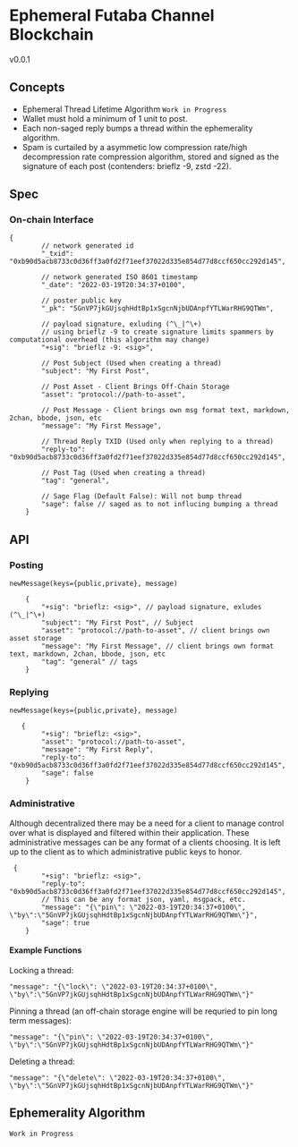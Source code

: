 # Ephemeral Futaba Channel Blockchain

v0.0.1

## Concepts

- Ephemeral Thread Lifetime Algorithm `Work in Progress`
- Wallet must hold a minimum of 1 unit to post.
- Each non-saged reply bumps a thread within the ephemerality algorithm.
- Spam is curtailed by a asymmetic low compression rate/high decompression rate compression algorithm, stored and signed as the signature of each post (contenders: brieflz -9, zstd -22).

## Spec

### On-chain Interface

```json5
{
        // network generated id
        "_txid": "0xb90d5acb8733c0d36ff3a0fd2f71eef37022d335e854d77d8ccf650cc292d145", 

        // network generated ISO 8601 timestamp
        "_date": "2022-03-19T20:34:37+0100", 

        // poster public key
        "_pk": "5GnVP7jkGUjsqhHdtBp1xSgcnNjbUDAnpfYTLWarRHG9QTWm",

        // payload signature, exluding (^\_|^\+)
        // using brieflz -9 to create signature limits spammers by computational overhead (this algorithm may change)
        "+sig": "brieflz -9: <sig>",

        // Post Subject (Used when creating a thread)
        "subject": "My First Post",

        // Post Asset - Client Brings Off-Chain Storage
        "asset": "protocol://path-to-asset",

        // Post Message - Client brings own msg format text, markdown, 2chan, bbode, json, etc
        "message": "My First Message",

        // Thread Reply TXID (Used only when replying to a thread) 
        "reply-to": "0xb90d5acb8733c0d36ff3a0fd2f71eef37022d335e854d77d8ccf650cc292d145",

        // Post Tag (Used when creating a thread)
        "tag": "general",

        // Sage Flag (Default False): Will not bump thread
        "sage": false // saged as to not influcing bumping a thread
    }

```

## API

### Posting

`newMessage(keys={public,private}, message)`

```json5
    {
        "+sig": "brieflz: <sig>", // payload signature, exludes (^\_|^\+)
        "subject": "My First Post", // Subject
        "asset": "protocol://path-to-asset", // client brings own asset storage
        "message": "My First Message", // client brings own format text, markdown, 2chan, bbode, json, etc
        "tag": "general" // tags
    }

```

### Replying

`newMessage(keys={public,private}, message)`

```json5
   {
        "+sig": "brieflz: <sig>",
        "asset": "protocol://path-to-asset",
        "message": "My First Reply", 
        "reply-to": "0xb90d5acb8733c0d36ff3a0fd2f71eef37022d335e854d77d8ccf650cc292d145",
        "sage": false
    }
```

### Administrative

Although decentralized there may be a need for a client to manage control over what is displayed and filtered within their application.
These administrative messages can be any format of a clients choosing. It is left up to the client as to which administrative public keys to honor.

```json5
 {
        "+sig": "brieflz: <sig>", 
        "reply-to": "0xb90d5acb8733c0d36ff3a0fd2f71eef37022d335e854d77d8ccf650cc292d145",
        // This can be any format json, yaml, msgpack, etc.
        "message": "{\"pin\": \"2022-03-19T20:34:37+0100\", \"by\":\"5GnVP7jkGUjsqhHdtBp1xSgcnNjbUDAnpfYTLWarRHG9QTWm\"}", 
        "sage": true
    }
```

#### Example Functions

Locking a thread:

```json5
"message": "{\"lock\": \"2022-03-19T20:34:37+0100\", \"by\":\"5GnVP7jkGUjsqhHdtBp1xSgcnNjbUDAnpfYTLWarRHG9QTWm\"}"
```

Pinning a thread (an off-chain storage engine will be requried to pin long term messages):

```json5
"message": "{\"pin\": \"2022-03-19T20:34:37+0100\", \"by\":\"5GnVP7jkGUjsqhHdtBp1xSgcnNjbUDAnpfYTLWarRHG9QTWm\"}"
```

Deleting a thread:

```json5
"message": "{\"delete\": \"2022-03-19T20:34:37+0100\", \"by\":\"5GnVP7jkGUjsqhHdtBp1xSgcnNjbUDAnpfYTLWarRHG9QTWm\"}"
```

## Ephemerality Algorithm

`Work in Progress`
